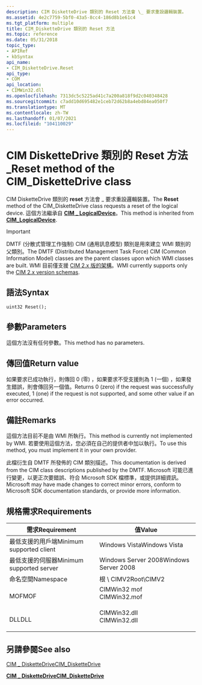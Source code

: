```yaml
---
description: CIM DisketteDrive 類別的 Reset 方法會 \_ 要求重設邏輯裝置。
ms.assetid: 4e2c7759-5bf0-43a5-8cc4-186d8b1e61c4
ms.tgt_platform: multiple
title: CIM_DisketteDrive 類別的 Reset 方法
ms.topic: reference
ms.date: 05/31/2018
topic_type:
- APIRef
- kbSyntax
api_name:
- CIM_DisketteDrive.Reset
api_type:
- COM
api_location:
- CIMWin32.dll
ms.openlocfilehash: 7313dc5c5225ad41c7a200a818f9d2c040348428
ms.sourcegitcommit: c7add10d695482e1ceb72d62b8a4ebd84ea050f7
ms.translationtype: MT
ms.contentlocale: zh-TW
ms.lasthandoff: 01/07/2021
ms.locfileid: "104110029"
---
```

# <a name="reset-method-of-the-cim_diskettedrive-class"></a><span data-ttu-id="fb844-103">CIM DisketteDrive 類別的 Reset 方法 \_</span><span class="sxs-lookup"><span data-stu-id="fb844-103">Reset method of the CIM\_DisketteDrive class</span></span>

<span data-ttu-id="fb844-104">CIM DisketteDrive 類別的 **reset** 方法會 \_ 要求重設邏輯裝置。</span><span class="sxs-lookup"><span data-stu-id="fb844-104">The **Reset** method of the CIM\_DisketteDrive class requests a reset of the logical device.</span></span> <span data-ttu-id="fb844-105">這個方法繼承自 [**CIM \_ LogicalDevice**](cim-logicaldevice.md)。</span><span class="sxs-lookup"><span data-stu-id="fb844-105">This method is inherited from [**CIM\_LogicalDevice**](cim-logicaldevice.md).</span></span>

> [!IMPORTANT]
> <span data-ttu-id="fb844-106">DMTF (分散式管理工作強制) CIM (通用訊息模型) 類別是用來建立 WMI 類別的父類別。</span><span class="sxs-lookup"><span data-stu-id="fb844-106">The DMTF (Distributed Management Task Force) CIM (Common Information Model) classes are the parent classes upon which WMI classes are built.</span></span> <span data-ttu-id="fb844-107">WMI 目前僅支援 [CIM 2.x 版的架構](https://dmtf.org/standards/cim/schemas)。</span><span class="sxs-lookup"><span data-stu-id="fb844-107">WMI currently supports only the [CIM 2.x version schemas](https://dmtf.org/standards/cim/schemas).</span></span>

 

## <a name="syntax"></a><span data-ttu-id="fb844-108">語法</span><span class="sxs-lookup"><span data-stu-id="fb844-108">Syntax</span></span>


```mof
uint32 Reset();
```



## <a name="parameters"></a><span data-ttu-id="fb844-109">參數</span><span class="sxs-lookup"><span data-stu-id="fb844-109">Parameters</span></span>

<span data-ttu-id="fb844-110">這個方法沒有任何參數。</span><span class="sxs-lookup"><span data-stu-id="fb844-110">This method has no parameters.</span></span>

## <a name="return-value"></a><span data-ttu-id="fb844-111">傳回值</span><span class="sxs-lookup"><span data-stu-id="fb844-111">Return value</span></span>

<span data-ttu-id="fb844-112">如果要求已成功執行，則傳回 0 (零) ，如果要求不受支援則為 1 (一個) ，如果發生錯誤，則會傳回另一個值。</span><span class="sxs-lookup"><span data-stu-id="fb844-112">Returns 0 (zero) if the request was successfully executed, 1 (one) if the request is not supported, and some other value if an error occurred.</span></span>

## <a name="remarks"></a><span data-ttu-id="fb844-113">備註</span><span class="sxs-lookup"><span data-stu-id="fb844-113">Remarks</span></span>

<span data-ttu-id="fb844-114">這個方法目前不是由 WMI 所執行。</span><span class="sxs-lookup"><span data-stu-id="fb844-114">This method is currently not implemented by WMI.</span></span> <span data-ttu-id="fb844-115">若要使用這個方法，您必須在自己的提供者中加以執行。</span><span class="sxs-lookup"><span data-stu-id="fb844-115">To use this method, you must implement it in your own provider.</span></span>

<span data-ttu-id="fb844-116">此檔衍生自 DMTF 所發佈的 CIM 類別描述。</span><span class="sxs-lookup"><span data-stu-id="fb844-116">This documentation is derived from the CIM class descriptions published by the DMTF.</span></span> <span data-ttu-id="fb844-117">Microsoft 可能已進行變更，以更正次要錯誤、符合 Microsoft SDK 檔標準，或提供詳細資訊。</span><span class="sxs-lookup"><span data-stu-id="fb844-117">Microsoft may have made changes to correct minor errors, conform to Microsoft SDK documentation standards, or provide more information.</span></span>

## <a name="requirements"></a><span data-ttu-id="fb844-118">規格需求</span><span class="sxs-lookup"><span data-stu-id="fb844-118">Requirements</span></span>



| <span data-ttu-id="fb844-119">需求</span><span class="sxs-lookup"><span data-stu-id="fb844-119">Requirement</span></span> | <span data-ttu-id="fb844-120">值</span><span class="sxs-lookup"><span data-stu-id="fb844-120">Value</span></span> |
|-------------------------------------|-----------------------------------------------------------------------------------------|
| <span data-ttu-id="fb844-121">最低支援的用戶端</span><span class="sxs-lookup"><span data-stu-id="fb844-121">Minimum supported client</span></span><br/> | <span data-ttu-id="fb844-122">Windows Vista</span><span class="sxs-lookup"><span data-stu-id="fb844-122">Windows Vista</span></span><br/>                                                                |
| <span data-ttu-id="fb844-123">最低支援的伺服器</span><span class="sxs-lookup"><span data-stu-id="fb844-123">Minimum supported server</span></span><br/> | <span data-ttu-id="fb844-124">Windows Server 2008</span><span class="sxs-lookup"><span data-stu-id="fb844-124">Windows Server 2008</span></span><br/>                                                          |
| <span data-ttu-id="fb844-125">命名空間</span><span class="sxs-lookup"><span data-stu-id="fb844-125">Namespace</span></span><br/>                | <span data-ttu-id="fb844-126">根 \\ CIMV2</span><span class="sxs-lookup"><span data-stu-id="fb844-126">Root\\CIMV2</span></span><br/>                                                                  |
| <span data-ttu-id="fb844-127">MOF</span><span class="sxs-lookup"><span data-stu-id="fb844-127">MOF</span></span><br/>                      | <dl> <span data-ttu-id="fb844-128"><dt>CIMWin32 mof</dt></span><span class="sxs-lookup"><span data-stu-id="fb844-128"><dt>CIMWin32.mof</dt></span></span> </dl> |
| <span data-ttu-id="fb844-129">DLL</span><span class="sxs-lookup"><span data-stu-id="fb844-129">DLL</span></span><br/>                      | <dl> <span data-ttu-id="fb844-130"><dt>CIMWin32.dll</dt></span><span class="sxs-lookup"><span data-stu-id="fb844-130"><dt>CIMWin32.dll</dt></span></span> </dl> |



## <a name="see-also"></a><span data-ttu-id="fb844-131">另請參閱</span><span class="sxs-lookup"><span data-stu-id="fb844-131">See also</span></span>

<dl> <dt>

[<span data-ttu-id="fb844-132">CIM \_ DisketteDrive</span><span class="sxs-lookup"><span data-stu-id="fb844-132">CIM\_DisketteDrive</span></span>](reset-method-in-class-cim-diskettedrive.md)
</dt> <dt>

[<span data-ttu-id="fb844-133">**CIM \_ DisketteDrive**</span><span class="sxs-lookup"><span data-stu-id="fb844-133">**CIM\_DisketteDrive**</span></span>](cim-diskettedrive.md)
</dt> </dl>

 

 




